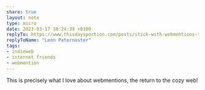 ```yaml
---
share: true
layout: note
type: micro
date: 2023-03-17 10:24:39 +0100
replyTo: https://www.thisdaysportion.com/posts/stick-with-webmentions-to-create-small-networks/
replyToName: "Leon Paternoster"
tags:
- indieweb
- internet friends
- webmention
---
```

This is precisely what I love about webmentions, the return to the cozy web!